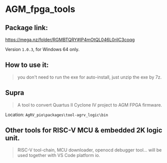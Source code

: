 # AGM_fpga_tools
## Package link:
https://mega.nz/folder/RGMBTQRY#IP4mOtQL046L0rilC3coqg

Version `1.0.3`, for Windows 64 only.
## How to use it:

> you don't need to run the exe for auto-install, just unzip the exe by 7z.

## Supra
> A tool to convert Quartus II Cyclone IV project to AGM FPGA firmware.

Location: `AgRV_pio\packages\tool-agrv_logic\bin`

## Other tools for RISC-V MCU & embedded 2K logic unit.
> RISC-V tool-chain, MCU downloader, openocd debugger tool...
> will be used together with VS Code platform io.
